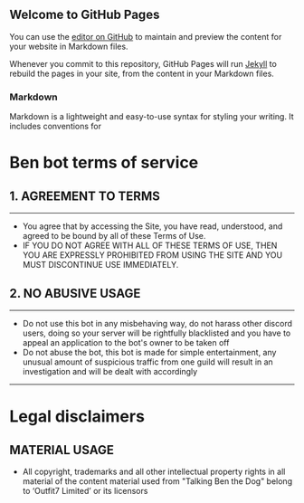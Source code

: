 ## Welcome to GitHub Pages

You can use the [editor on GitHub](https://github.com/MrBaggieBug/Ben-bot/edit/gh-pages/index.md) to maintain and preview the content for your website in Markdown files.

Whenever you commit to this repository, GitHub Pages will run [Jekyll](https://jekyllrb.com/) to rebuild the pages in your site, from the content in your Markdown files.

### Markdown

Markdown is a lightweight and easy-to-use syntax for styling your writing. It includes conventions for



# Ben bot terms of service



## 1. AGREEMENT TO TERMS
---
- You agree that by accessing the Site, you have read, understood, and agreed to be bound by all of these Terms of Use. 
- IF YOU DO NOT AGREE WITH ALL OF THESE TERMS OF USE, THEN YOU ARE EXPRESSLY PROHIBITED FROM USING THE SITE AND YOU MUST DISCONTINUE USE IMMEDIATELY.
 
## 2. NO ABUSIVE USAGE
---
- Do not use this bot in any misbehaving way, do not harass other discord users, doing so your server will be rightfully blacklisted and you have to appeal an application to the bot's owner to be taken off
- Do not abuse the bot, this bot is made for simple entertainment, any unusual amount of suspicious traffic from one guild will result in an investigation and will be dealt with accordingly


---

# Legal disclaimers


## MATERIAL USAGE

- All copyright, trademarks and all other intellectual property rights in all material of the content material used from "Talking Ben the Dog" belong to ‘Outfit7 Limited’ or its licensors
